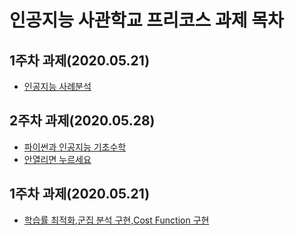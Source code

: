 # 인공지능 사관학교 프리코스 과제 목차

## 1주차 과제(2020.05.21)

 + [인공지능 사례분석](1주차과제.ipynb)
 
## 2주차 과제(2020.05.28)
 
 + [파이썬과 인공지능 기초수학](2주차과제.ipynb)
  + [안열리면 누르세요](https://nbviewer.jupyter.org/github/aga159/aga159.github.io/blob/master/2%E1%84%8C%E1%85%AE%E1%84%8E%E1%85%A1%E1%84%80%E1%85%AA%E1%84%8C%E1%85%A6.ipynb)
## 1주차 과제(2020.05.21)

+ [학습률 최적화,군집 분석 구현,Cost Function 구현](3주차_과제.ipynb)
